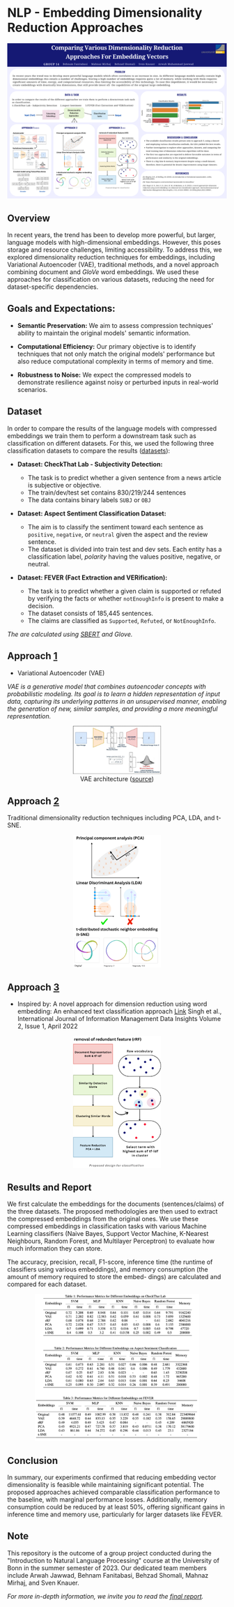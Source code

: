 # NLP - Embedding Dimensionality Reduction Approaches

<p align="center">
    <img src="./images/poster.png">
</p>

## Overview
In recent years, the trend has been to develop more powerful, but larger, language models with high-dimensional embeddings. However, this poses storage and resource challenges, limiting accessibility. To address this, we explored dimensionality reduction techniques for embeddings, including Variational Autoencoder (VAE), traditional methods, and a novel approach combining document and *GloVe* word embeddings. We used these approaches for classification on various datasets, reducing the need for dataset-specific dependencies.


## Goals and Expectations:
* **Semantic Preservation:** We aim to assess compression techniques' ability to maintain the original models' semantic information.

* **Computational Efficiency:** Our primary objective is to identify techniques that not only match the original models' performance but also reduce computational complexity in terms of memory and time.

* **Robustness to Noise:** We expect the compressed models to demonstrate resilience against noisy or perturbed inputs in real-world scenarios.

## Dataset
In order to compare the results of the language models with compressed embeddings we train them to perform a downstream task such as classification on different datasets. For this, we used the following three classification datasets to compare the results ([datasets](https://github.com/s-knauer/nlp-edra/tree/main/datasets)):
- **Dataset: CheckThat Lab - Subjectivity Detection:**
    - The task is to predict whether a given sentence from a news article is subjective or objective.
    - The train/dev/test set contains 830/219/244 sentences
    - The data contains binary labels `SUBJ` or `OBJ`

- **Dataset: Aspect Sentiment Classification Dataset:**
    - The aim is to classify the sentiment toward each sentence as `positive`, `negative`, or `neutral` given the aspect and the review sentence.
    - The dataset is divided into train test and dev sets. Each entity has a classification label, *polarity* having the values positive, negative, or neutral.

- **Dataset: FEVER (Fact Extraction and VERification):**
    - The task is to predict whether a given claim is supported or refuted by verifying the facts or whether `notEnoughInfo` is present to make a decision.
    - The dataset consists of 185,445 sentences.
    - The claims are classified as `Supported`, `Refuted`, or `NotEnoughInfo`. 

*The are calculated using [SBERT](https://www.sbert.net/) and Glove.*

## Approach [1](https://github.com/s-knauer/nlp-edra/tree/main/Approach%201)
- Variational Autoencoder (VAE)

*VAE is a generative model that combines autoencoder concepts with probabilistic modeling. Its goal is to learn a hidden representation of input data, capturing its underlying patterns in an unsupervised manner, enabling the generation of new, similar samples, and providing a more meaningful representation.*

<p align="center" width="100%">
    <img width="40%" src="./images/vae.jpg"> 
    </br>
    VAE architecture
    (<a href="https://learnopencv.com/variational-autoencoder-in-tensorflow/">source</a>)
</p>


## Approach [2](https://github.com/s-knauer/nlp-edra/tree/main/Approach%202)
Traditional dimensionality reduction techniques including PCA, LDA, and t-SNE.

<p align="center" width="100%">
    <img width="40%" src="./images/traditional.png">
</p>

## Approach [3](https://github.com/s-knauer/nlp-edra/tree/main/Approach%203)
- Inspired by: A novel approach for dimension reduction using word embedding: An enhanced text classification approach [Link](https://www.sciencedirect.com/science/article/pii/S2667096822000052) Singh et al., International Journal of Information Management Data Insights
Volume 2, Issue 1, April 2022

<p align="center" width="100%">
    <img width="40%" src="./images/enhanced.png">
</p>

## Results and Report
We first calculate the embeddings for the documents (sentences/claims) of the three datasets. The proposed methodologies are then used to extract the compressed embeddings from the original ones. We use these compressed embeddings in classification tasks with various Machine Learning classifiers (Naive Bayes, Support Vector Machine, K-Nearest Neighbours, Random Forest, and Multilayer Perceptron) to evaluate how much information they can store. 

The accuracy, precision, recall, F1-score, inference time (the runtime of classifiers using various embeddings), and memory consumption (the amount of memory required to store the embed- dings) are calculated and compared for each dataset.

<p align="center" width="100%">
    <img width="75%" src="./images/tables.png">
</p>

## Conclusion
In summary, our experiments confirmed that reducing embedding vector dimensionality is feasible while maintaining significant potential. The proposed approaches achieved comparable classification performance to the baseline, with marginal performance losses. Additionally, memory consumption could be reduced by at least 50%, offering significant gains in inference time and memory use, particularly for larger datasets like FEVER.


## Note
This repository is the outcome of a group project conducted during the "Introduction to Natural Language Processing" course at the University of Bonn in the summer semester of 2023. Our dedicated team members include Arwah Jawwad, Behnam Fanitabasi, Behzad Shomali, Mahnaz Mirhaj, and Sven Knauer.

*For more in-depth information, we invite you to read the [final report](https://github.com/s-knauer/nlp-edra/tree/main/Problem_Solving).*
